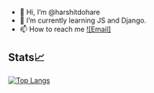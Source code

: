 - 👋 Hi, I’m @harshitdohare
- 🌱 I’m currently learning JS and Django.
- 📫 How to reach me [![Email]](mailto:mailharshitdohare@gmail.com)

<!---
harshit
--->

## Stats📈
[![Top Langs](https://github-readme-stats.vercel.app/api/top-langs/?username=harshitdohare)](https://github.com/anuraghazra/github-readme-stats)
